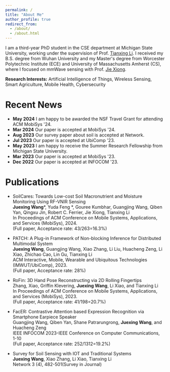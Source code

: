 ```yaml
---
permalink: /
title: "About Me"
author_profile: true
redirect_from: 
  - /about/
  - /about.html
---
```

I am a third-year PhD student in the CSE department at Michigan State University, working under the supervision of Prof. [Tianxing Li](https://www.cse.msu.edu/~litianx2/). I received my B.S. degree from Wuhan University and my Master's degree from Worcester Polytechnic Institute (ECE) and University of Massachusetts Amherst (CS), where I focused on mmWave sensing with Prof. [Jie Xiong](https://people.cs.umass.edu/~jxiong/).


**Research Interests:** Artificial Intelligence of Things, Wireless Sensing, Smart Agriculture, Mobile Health, Cybersecurity

Recent News
======
* **May 2024**  I am happy to be awarded the NSF Travel Grant for attending ACM MobiSys '24.
* **Mar 2024**  Our paper is accepted at MobiSys '24.
* **Aug 2023**  Our survey paper about soil is accepted at Network.
* **Jul  2023**  Our paper is accepted at UbiComp '23.
* **May 2023**  I am happy to receive the Summer Research Fellowship from Michigan State University.
* **Mar 2023**  Our paper is accepted at MobiSys '23.
* **Dec 2022**  Our paper is accepted at INFOCOM '23.
  
Publications
======
* SoilCares: Towards Low-cost Soil Macronutrient and Moisture Monitoring Using RF-VNIR Sensing  
  __Juexing Wang__*, Yuda Feng *, Gouree Kumbhar, Guangjing Wang, Qiben Yan, Qingxu Jin, Robert C. Ferrier, Jie Xiong, Tianxing Li   
  In Proceedings of ACM Conference on Mobile Systems, Applications, and Services (MobiSys), 2024.  
  (Full paper, Acceptance rate: 43/263=16.3%)

* PATCH: A Plug-in Framework of Non-blocking Inference for Distributed Multimodal System  
  **Juexing Wang**, Guangjing Wang, Xiao Zhang, Li Liu, Huacheng Zeng, Li Xiao, Zhichao Cao, Lin Gu, Tianxing Li  
  ACM Interactive, Mobile, Wearable and Ubiquitous Technologies (IMWUT/UbiComp), 2023.  
  (Full paper, Acceptance rate: 28%)

* RoFin: 3D Hand Pose Reconstructing via 2D Rolling Fingertips  
  Zhang, Xiao, Griffin Klevering, **Juexing Wang**, Li Xiao, and Tianxing Li  
  In Proceedings of ACM Conference on Mobile Systems, Applications, and Services (MobiSys), 2023.  
  (Full paper, Acceptance rate: 41/198=20.7%)
  
* FacER: Contrastive Attention based Expression Recognition via Smartphone Earpiece Speaker  
  Guangjing Wang, Qiben Yan, Shane Patrarungrong, **Juexing Wang**, and Huacheng Zeng  
  IEEE INFOCOM 2023-IEEE Conference on Computer Communications, 1-10  
  (Full paper, Acceptance rate: 252/1312=19.2%)

* Survey for Soil Sensing with IOT and Traditional Systems  
  **Juexing Wang**, Xiao Zhang, Li Xiao, Tianxing Li  
  Network 3 (4), 482-501(Survey in Journal)





